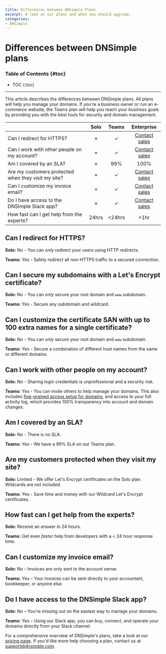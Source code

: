 ```yaml
---
title: Differences between DNSimple Plans
excerpt: A look at our plans and when you should upgrade.
categories:
- DNSimple
---
```


# Differences between DNSimple plans

### Table of Contents {#toc}

* TOC
{:toc}

---

This article describes the differences between DNSimple plans. All plans will help you manage your domains. If you're a business owner or run an e-commerce website, the Teams plan will help you reach your business goals by providing you with the best tools for security and domain management.

| | Solo | Teams | Enterprise |
|---|:--:|:--:|:--:|
| Can I redirect for HTTPS? | × | ✓ | [Contact sales](https://dnsimple.com/sales) |
| Can I work with other people on my account? | × | ✓ | [Contact sales](https://dnsimple.com/sales) |
| Am I covered by an SLA? | × | 99% | 100% |
| Are my customers protected when they visit my site? | × | ✓ | [Contact sales](https://dnsimple.com/sales) |
| Can I customize my invoice email? | × | ✓ | [Contact sales](https://dnsimple.com/sales) |
| Do I have access to the DNSimple Slack app? | × | ✓ | [Contact sales](https://dnsimple.com/sales) |
| How fast can I get help from the experts? | 24hrs | <24hrs | <1hr |

## Can I redirect for HTTPS?

**Solo:** No - You can *only* redirect your users using HTTP redirects.

**Teams:** Yes - Safely redirect all non-HTTPS traffic to a secured connection.

## Can I secure my subdomains with a Let's Encrypt certificate?

**Solo:** No - You can *only* secure your root domain and `www` subdomain.

**Teams:** Yes - Secure any subdomain and wildcard.

## Can I customize the certificate SAN with up to 100 extra names for a single certificate?

**Solo:** No - You can *only* secure your root domain and `www` subdomain.

**Teams:** Yes - Secure a combination of different host names from the same or different domains.

## Can I work with other people on my account?

**Solo:** No - Sharing login credentials is unprofessional and a security risk.

**Teams:** Yes - You can invite others to help manage your domains. This also includes [fine-grained access setup for domains](/articles/domain-access-control), and access to your full activity log, which provides 100% transparency into account and domain changes.

## Am I covered by an SLA?

**Solo:** No - There is no SLA.

**Teams:** Yes - We have a 99% SLA on our Teams plan.

## Are my customers protected when they visit my site?

**Solo:** Limited - We offer Let's Encrypt certificates on the Solo plan. Wildcards are not included.

**Teams:** Yes - Save time and money with our Wildcard Let's Encrypt certificates.

## How fast can I get help from the experts?

**Solo:** Receive an answer in 24 hours.

**Teams:** Get even *faster* help from developers with a < 24 hour response time.

## Can I customize my invoice email?

**Solo:** No – Invoices are only sent to the account owner.

**Teams:** Yes – Your invoices can be sent directly to your accountant, bookkeeper, or anyone else.

## Do I have access to the DNSimple Slack app?

**Solo:** No – You're missing out on the easiest way to manage your domains.

**Teams:** Yes – Using our Slack app, you can buy, connect, and operate your domains directly from your Slack channel.

For a comprehensive overview of DNSimple's plans, take a look at our [pricing page](https://dnsimple.com/pricing). If you'd like more help choosing a plan, contact us at [support@dnsimple.com](mailto:support@dnsimple.com).
